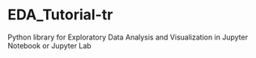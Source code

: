 # EDA_Tutorial-tr
Python library for Exploratory Data Analysis and Visualization in Jupyter Notebook or Jupyter Lab
